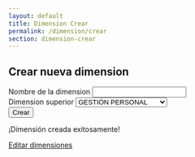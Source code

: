 ```yaml
---
layout: default
title: Dimension Crear
permalink: /dimension/crear
section: dimension-crear
---
```

  <div class="row">
    <div class="col-md-6 mx-auto">
      <h2>Crear nueva dimension</h2>
      <form id="dimension-form">
        <div class="form-group  mb-3">
          <label for="nombre-input">Nombre de la dimension</label>
          <input type="text" class="form-control" id="nombre-input" name="nombre" required>
        </div>
        <div class="form-group mb-3">
          <label for="dimension-superior-select">Dimension superior</label>
          <select class="form-control" id="dimension-superior-select" name="dimension-superior">
            <option value="GESTIÓN PERSONAL">GESTIÓN PERSONAL</option>
            <option value="GESTIÓN DE OTROS">GESTIÓN DE OTROS</option>
            <option value="SOLUCIONES DE VALOR">SOLUCIONES DE VALOR</option>
          </select>
        </div>
        <button type="submit" class="btn btn-primary">Crear</button>
      </form>
      <div id="dimension-success" class="d-none">
        <p class="text-center">¡Dimensión creada exitosamente!</p>
        <a href="/dimension/editar" class="btn btn-success d-block mx-auto">Editar dimensiones</a>
      </div>
    </div>
  </div>